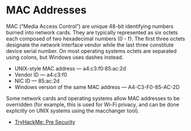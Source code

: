 # MAC Addresses

MAC (“Media Access Control”) are unique 48-bit identifying numbers burned into network cards. They are typically represented as six octets each composed of two hexadecimal numbers (0 - f). The first three octets designate the network interface vendor while the last three constitute device serial number. On most operating systems octets are separated using colons, but Windows uses dashes instead.

* UNIX-style MAC address — a4:c3:f0:85:ac:2d
* Vendor ID — a4:c3:f0
* NIC ID — 85:ac:2d
* Windows version of the same MAC address — A4-C3-F0-85-AC-2D

Some network cards and operating systems allow MAC addresses to be overridden (for example, this is used for Wi-Fi privacy, and can be done explicitly on UNIX systems using the macchanger tool).

* [TryHackMe: Pre Security](https://tryhackme.com/path/outline/presecurity)
